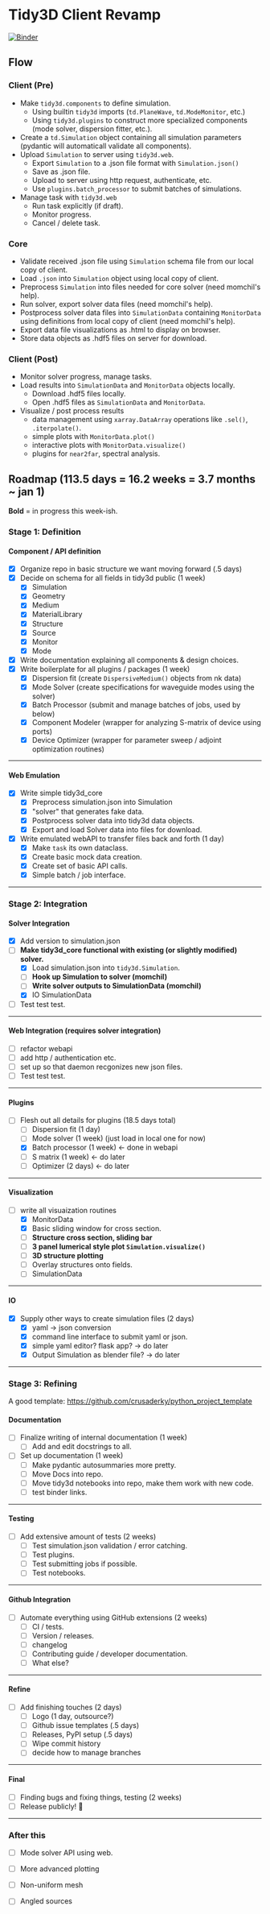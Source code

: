 # Tidy3D Client Revamp

[![Binder](https://mybinder.org/badge_logo.svg)](https://mybinder.org/v2/gh/flexcompute/Tidy3D-client-revamp/HEAD?filepath=notebooks)

## Flow

### Client (Pre)

- Make `tidy3d.components` to define simulation.
	- Using builtin `tidy3d` imports (`td.PlaneWave`, `td.ModeMonitor`, etc.)
	- Using `tidy3d.plugins` to construct more specialized components (mode solver, dispersion fitter, etc.).
- Create a `td.Simulation` object containing all simulation parameters (pydantic will automaticall validate all components).
- Upload `Simulation` to server using `tidy3d.web`.
	- Export `Simulation` to a .json file format with `Simulation.json()`
	- Save as .json file.
	- Upload to server using http request, authenticate, etc.
	- Use `plugins.batch_processor` to submit batches of simulations.
- Manage task with `tidy3d.web`
	- Run task explicitly (if draft).
	- Monitor progress.
	- Cancel / delete task.

### Core

- Validate received .json file using `Simulation` schema file from our local copy of client.
- Load `.json` into `Simulation` object using local copy of client.
- Preprocess `Simulation` into files needed for core solver (need momchil's help).
- Run solver, export solver data files (need momchil's help).
- Postprocess solver data files into `SimulationData` containing `MonitorData` using definitions from local copy of client (need momchil's help).
- Export data file visualizations as .html to display on browser.
- Store data objects as .hdf5 files on server for download.

### Client (Post)

- Monitor solver progress, manage tasks.
- Load results into `SimulationData` and `MonitorData` objects locally.
	- Download .hdf5 files locally.
	- Open .hdf5 files as `SimulationData` and `MonitorData`.
- Visualize / post process results
	- data management using `xarray.DataArray` operations like `.sel()`, `.iterpolate()`.
	- simple plots with `MonitorData.plot()`
	- interactive plots with `MonitorData.visualize()` 
	- plugins for `near2far`, spectral analysis.

## Roadmap (113.5 days = 16.2 weeks = 3.7 months ~ jan 1)

**Bold** = in progress this week-ish.

### Stage 1: Definition

#### Component / API definition

- [x] Organize repo in basic structure we want moving forward (.5 days)
- [x] Decide on schema for all fields in tidy3d public (1 week)
	- [x] Simulation
	- [x] Geometry
	- [x] Medium
	- [x] MaterialLibrary
	- [x] Structure
	- [x] Source
	- [x] Monitor
	- [x] Mode
- [x] Write documentation explaining all components & design choices.
- [x] Write boilerplate for all plugins / packages (1 week)
	- [x] Dispersion fit (create `DispersiveMedium()` objects from nk data)
	- [x] Mode Solver (create specifications for waveguide modes using the solver)
	- [x] Batch Processor (submit and manage batches of jobs, used by below)
	- [x] Component Modeler (wrapper for analyzing S-matrix of device using ports)
	- [x] Device Optimizer (wrapper for parameter sweep / adjoint optimization routines)
---

#### Web Emulation

- [x]  Write simple tidy3d_core
	- [x]  Preprocess simulation.json into Simulation
	- [x]  "solver" that generates fake data.
	- [x]  Postprocess solver data into tidy3d data objects.
	- [x]  Export and load Solver data into files for download.
- [x]  Write emulated webAPI to transfer files back and forth (1 day)
	- [x] Make `task` its own dataclass.
	- [x] Create basic mock data creation.
	- [x] Create set of basic API calls.
	- [x] Simple batch / job interface.
---

### Stage 2: Integration

#### Solver Integration

- [x] Add version to simulation.json
- [ ] **Make tidy3d_core functional with existing (or slightly modified) solver.**
	- [x] Load simulation.json into `tidy3d.Simulation`.
	- [ ] **Hook up Simulation to solver (momchil)**
	- [ ] **Write solver outputs to SimulationData (momchil)**
	- [x] IO SimulationData
- [ ] Test test test.
---

#### Web Integration (requires solver integration)
- [ ] refactor webapi
- [ ] add http / authentication etc.
- [ ] set up so that daemon recgonizes new json files.
- [ ] Test test test.
---

#### Plugins

- [ ] Flesh out all details for plugins (18.5 days total)
	- [ ] Dispersion fit (1 day)
	- [ ] Mode solver (1 week) (just load in local one for now)
	- [x] Batch processor (1 week) <- done in webapi
	- [ ] S matrix (1 week) <- do later
	- [ ] Optimizer (2 days) <- do later

---
#### Visualization
- [ ] write all visuaization routines
	- [x] MonitorData
	- [x] Basic sliding window for cross section.
	- [ ] **Structure cross section, sliding bar**
	- [ ] **3 panel lumerical style plot `Simulation.visualize()`**
	- [ ] **3D structure plotting**
	- [ ] Overlay structures onto fields.
	- [ ] SimulationData

---
#### IO
- [x] Supply other ways to create simulation files (2 days)
	- [x] yaml -> json conversion 
	- [x] command line interface to submit yaml or json.
	- [x] simple yaml editor?  flask app? -> do later
	- [x] Output Simulation as blender file? -> do later

---
### Stage 3: Refining

A good template:
https://github.com/crusaderky/python_project_template

#### Documentation

- [ ] Finalize writing of internal documentation (1 week)
	- [ ] Add and edit docstrings to all.
- [ ] Set up documentation (1 week)
	- [ ] Make pydantic autosummaries more pretty.
	- [ ] Move Docs into repo.
	- [ ] Move tidy3d notebooks into repo, make them work with new code.
	- [ ] test binder links.
---
#### Testing

- [ ] Add extensive amount of tests (2 weeks)
	- [ ] Test simulation.json validation / error catching.
	- [ ] Test plugins.
	- [ ] Test submitting jobs if possible.
	- [ ] Test notebooks.
---
#### Github Integration
- [ ] Automate everything using GitHub extensions (2 weeks)
	- [ ] CI / tests.
	- [ ] Version / releases.
	- [ ] changelog
	- [ ] Contributing guide / developer documentation.
	- [ ] What else?
---
#### Refine

- [ ] Add finishing touches (2 days)
	- [ ] Logo (1 day, outsource?)
	- [ ] Github issue templates (.5 days)
	- [ ] Releases, PyPI setup (.5 days)
	- [ ] Wipe commit history
	- [ ] decide how to manage branches
---
#### Final
- [ ] Finding bugs and fixing things, testing (2 weeks)
- [ ]  Release publicly! :partying_face:
---

### After this
- [ ] Mode solver API using web.
- [ ] More advanced plotting
- [ ] Non-uniform mesh
- [ ] Angled sources


